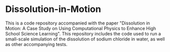 # Dissolution-in-Motion
This is a code repository accompanied with the paper "Dissolution in Motion: A Case Study on Using Computational Physics to Enhance High School Science Learning". This repository includes the code used to run a small-scale simulation of the dissolution of sodium chloride in water, as well as other accompanying tests.
